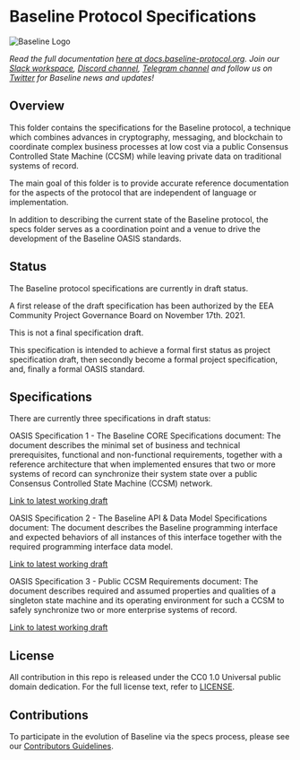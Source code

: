 # Baseline Protocol Specifications

![Baseline Logo](https://raw.githubusercontent.com/ethereum-oasis/baseline/master/docs/assets/baseline-logo/Web/examples/PNGs/horizontal/baselineHorizontal-Logo-FullColor.png)

*Read the full documentation [here at docs.baseline-protocol.org](https://docs.baseline-protocol.org/).*
*Join our [Slack workspace](https://communityinviter.com/apps/ethereum-baseline/join-us), [Discord channel](https://discord.com/invite/NE8AYD7), [Telegram channel](https://t.me/baselineprotocol) and follow us on [Twitter](https://twitter.com/baselineproto) for Baseline news and updates!* 

## Overview

This folder contains the specifications for the Baseline protocol, a technique which combines advances in cryptography, messaging, and blockchain to coordinate complex business processes at low cost via a public Consensus Controlled State Machine (CCSM) while leaving private data on traditional systems of record.

The main goal of this folder is to provide accurate reference documentation for the aspects of the protocol that are independent of language or implementation. 

In addition to describing the current state of the Baseline protocol, the specs folder serves as a coordination point and a venue to drive the development of the Baseline OASIS standards.

## Status

The Baseline protocol specifications are currently in draft status.

A first release of the draft specification has been authorized by the EEA Community Project Governance Board on November 17th. 2021. 

This is not a final specification draft.

This specification is intended to achieve a formal first status as project specification draft, then secondly become a formal project specification, and, finally a formal OASIS standard. 

## Specifications

There are currently three specifications in draft status:

OASIS Specification 1 - The Baseline CORE Specifications document: The document describes the minimal set of business and technical prerequisites, functional and non-functional requirements, together with a reference architecture that when implemented ensures that two or more systems of record can synchronize their system state over a public Consensus Controlled State Machine (CCSM) network.

[Link to latest working draft](https://github.com/ethereum-oasis/baseline-standard/blob/main/core/baseline-core-v1.0-psd01.md)

OASIS Specification 2 - The Baseline API & Data Model Specifications document: The document describes the Baseline programming interface and expected behaviors of all instances of this interface together with the required programming interface data model.

[Link to latest working draft](https://github.com/ethereum-oasis/baseline-standard/blob/main/api/baseline-api-v1.0-psd01.md)

OASIS Specification 3 - Public CCSM Requirements document: The document describes required and assumed properties and qualities of a singleton state machine and its operating environment for such a CCSM to safely synchronize two or more enterprise systems of record.

[Link to latest working draft](https://github.com/ethereum-oasis/baseline-standard/blob/main/ccsm/baseline-ccsm-v1.0-psd01.md)

## License

All contribution in this repo is released under the CC0 1.0 Universal public domain dedication. For the full license text, refer to [LICENSE](https://github.com/ethereum-oasis/baseline/blob/master/LICENSE).

## Contributions

To participate in the evolution of Baseline via the specs process, please see our [Contributors Guidelines](https://docs.baseline-protocol.org/community/contributors).
